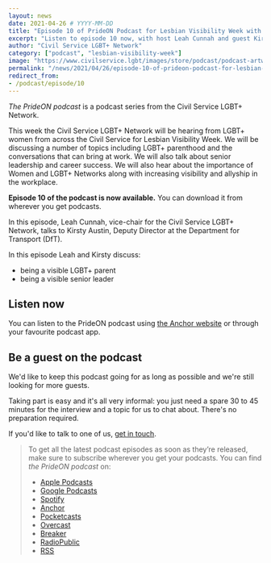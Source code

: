 ```yaml
---
layout: news
date: 2021-04-26 # YYYY-MM-DD 
title: "Episode 10 of PrideON Podcast for Lesbian Visibility Week with Kirsty"
excerpt: "Listen to episode 10 now, with host Leah Cunnah and guest Kirsty Austin from the Department for Transport."
author: "Civil Service LGBT+ Network"
category: ["podcast", "lesbian-visibility-week"]
image: "https://www.civilservice.lgbt/images/store/podcast/podcast-artwork-lesbian-visibility-week.png"
permalink: "/news/2021/04/26/episode-10-of-prideon-podcast-for-lesbian-visibility-week-with-kirsty"
redirect_from: 
- /podcast/episode/10
---
```


*The PrideON podcast* is a podcast series from the Civil Service LGBT+ Network.  

This week the Civil Service LGBT+ Network will be hearing from LGBT+ women from across the Civil Service for Lesbian Visibility Week. We will be discussing a number of topics including LGBT+ parenthood and the conversations that can bring at work. We will also talk about senior leadership and career success. We will also hear about the importance of Women and LGBT+ Networks along with increasing visibility and allyship in the workplace.

**Episode 10 of the podcast is now available.** You can download it from wherever you get podcasts.

In this episode, Leah Cunnah, vice-chair for the Civil Service LGBT+ Network, talks to Kirsty Austin, Deputy Director at the Department for Transport (DfT).

In this episode Leah and Kirsty discuss:

- being a visible LGBT+ parent
- being a visible senior leader

## Listen now

You can listen to the PrideON podcast using [the Anchor website](https://anchor.fm/civilservicelgbt/episodes/Lesbian-Visibility-Day-with-Kirsty-Austin-et7pht) or through your favourite podcast app.

## Be a guest on the podcast

We'd like to keep this podcast going for as long as possible and we're still looking for more guests.

Taking part is easy and it's all very informal: you just need a spare 30 to 45 minutes for the interview and a topic for us to chat about. There's no preparation required.

If you'd like to talk to one of us, [get in touch](/about/contact-us/). 

> To get all the latest podcast episodes as soon as they’re released, make sure to subscribe wherever you get your podcasts. You can find *the PrideON podcast* on:
> 
> - [Apple Podcasts](https://podcasts.apple.com/gb/podcast/prideon-from-the-civil-service-lgbt-network/id1517317754)
> - [Google Podcasts](https://www.google.com/podcasts?feed=aHR0cHM6Ly9hbmNob3IuZm0vcy8yMzlkZjg2NC9wb2RjYXN0L3Jzcw==)
> - [Spotify](https://open.spotify.com/show/6qDk8KzMbhPJY7FjCnyECa)
> - [Anchor](https://anchor.fm/civilservicelgbt)
> - [Pocketcasts](https://pca.st/uyf7skc1)
> - [Overcast](https://overcast.fm/itunes1517317754/prideon-from-the-civil-service-lgbt-network)
> - [Breaker](https://www.breaker.audio/prideon-from-the-civil-service-lgbt-plus-network)
> - [RadioPublic](https://radiopublic.com/prideon-from-the-civil-service-lg-WDa9pw)
> - [RSS](https://anchor.fm/s/239df864/podcast/rss)
